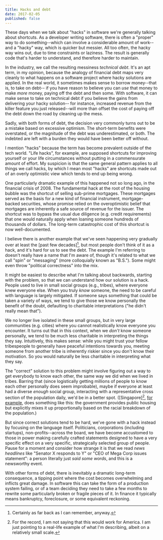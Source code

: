 ```yaml
---
title: Hacks and debt
date: 2017-02-05
published: false
---
```


These days when we talk about "hacks" in software we're generally talking about
shortcuts. As a developer writing software, there is often a "proper" way to do
something--which can involve a considerable amount of work--and a "hacky" way,
which is quicker but messier. All too often, the hacky way wins out, due to
time constraints or laziness. The result is generally code that's harder to
understand, and therefore harder to maintain.

In the industry, we call the resulting messiness *technical debt*. It's an apt
term, in my opinion, because the analogy of financial debt maps very cleanly to
what happens on a software project where hacky solutions are applied. In the
real world, it sometimes makes sense to borrow money--that is, to take on debt--
if you have reason to believe you can *use* that money to make *more* money,
paying off the debt and then some. With software, it can make sense to take on
technical debt if you believe the gains from delivering your hacky solution--
for instance, increased revenue from the killer feature you just released--will
more than offset the cost of paying off the debt down the road by cleaning up
the mess.

Sadly, with both forms of debt, the decision very commonly turns out to be a
mistake based on excessive optimism. The short-term benefits were overstated, or
the magnitude of the debt was underestimated, or both. The indebted are left
with a burden they would have been better off without.

I mention "hacks" because the term has become prevalent outside of the tech
world. "Life hacks", for example, are supposed shortcuts for improving yourself
or your life circumstances without putting in a commensurate amount of effort.
My suspicion is that the same general pattern applies to all things we call
hacks, by which I mean most "hacks" are shortcuts made out of an overly
optimistic view which tends to end up being wrong.

One particularly dramatic example of this happened not so long ago, in the
financial crisis of 2008. The fundamental hack at the root of the housing
bubble was the shortcut of selling sub-prime mortgages. These mortgages served
as the basis for a new kind of financial instrument, mortgage-backed securities,
whose promise relied on the overoptimistic belief that mortgages are inherently
a safe source of revenue for the issuer. The shortcut was to bypass the usual
due diligence (e.g. credit requirements) that one would naturally apply when
loaning someone hundreds of thousands of dollars. The long-term catastrophic
cost of this shortcut is now well-documented.

I believe there is another example that we've seen happening very gradually
over at least the [past few decades][^past-few-decades], but most people don't
think of it as a hack, and it's hard for us to see the debt. The example I'm
referring to doesn't really have a name that I'm aware of, though it's related
to what we call "spin" or "messaging" (more colloquially known as "B.S."). Some
might even throw "political correctness" into the mix.

It might be easiest to describe what I'm talking about backwards, starting with
the problem, so that we can understand how our solution is a hack. People used
to live in small social groups (e.g., tribes), where everyone knew everyone
else. When you truly *know* someone, the need to be careful with language is
largely mitigated. If someone says something that could be taken a variety of
ways, we tend to give those we know personally the benefit of the doubt,
defaulting to charitable interpretations ("he didn't really mean that").

We no longer live isolated in these small groups, but in very large communities
(e.g. cities) where you cannot realistically know everyone you encounter. It
turns out that in this context, when we *don't* know someone personally, we
tend to be much less charitable in interpreting the things they say.
Intuitively, this makes sense: while you might trust your fellow tribespeople
to generally have peaceful intentions towards you, meeting someone from another
tribe is inherently riskier since you don't know their motivation. So you would
naturally be less charitable in interpreting what they say.

The "correct" solution to this problem might involve figuring out a way to get
everybody to know each other, the same way we did when we lived in tribes.
Barring that (since logistically getting millions of people to know each other
personally does seem improbable), maybe if everyone at least had a diverse
*enough* social group, interacting with a representative cross section of the
population daily, we'd be in a better spot. ([Singapore][^singapore],
[for example][1], does something like this: the government provides
public housing but explicitly mixes it up proportionally based on the racial
breakdown of the population.)

But since correct solutions tend to be hard, we've gone with a hack instead by
focusing on the language itself. Politicians, corporations (including startups),
non-profits--across the board, we have become accustomed to those in power
making carefully crafted statements designed to have a very specific effect on
a very specific, strategically selected group of people. Pause for a moment and
consider how strange it is that we read *news headlines* like "Senator X
responds to Y" or "CEO of Mega Corp issues statement": a person literally just
*said some words*, and this is a newsworthy event.

With other forms of debt, there is inevitably a dramatic long-term consequence,
a tipping point where the cost becomes overwhelming and inflicts great damage.
In software this can take the form of a production system failing, or of a team
deciding they need to take a few months to rewrite some particularly broken or
fragile pieces of it. In finance it typically means bankruptcy, foreclosure, or
some equivalent reckoning.

[1]: https://qz.com/436056/singapores-forced-housing-integration-fueled-its-economic-success/

[^past-few-decades]: Certainly as far back as I can remember, anyway.

[^singapore]: For the record, I am not saying that this would work for America.
I am just pointing to a real-life example of what I'm describing, albeit on a
relatively small scale.
